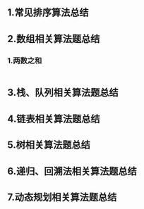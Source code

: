 ## 1.常见排序算法总结





## 2.数组相关算法题总结

### 1.两数之和



~~~JS

~~~







## 3.栈、队列相关算法题总结





## 4.链表相关算法题总结





## 5.树相关算法题总结





## 6.递归、回溯法相关算法题总结





## 7.动态规划相关算法题总结

